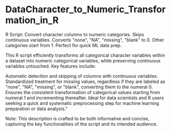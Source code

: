 # DataCharacter_to_Numeric_Transformation_in_R
R Script: Convert character columns to numeric categories. Skips continuous variables. 
Converts "none", "NA", "missing", "blank" to 0. Other categories start from 1. Perfect for quick ML data prep.

This R script efficiently transforms all categorical character variables within a dataset into numeric categorical variables, 
while preserving continuous variables untouched. Key features include:

Automatic detection and skipping of columns with continuous variables.
Standardized treatment for missing values, regardless if they are labeled as "none", "NA", "missing", or "blank", converting them to the numeral 0.
Ensures the consistent transformation of categorical values starting from numeral 1 and incrementing thereafter.
Ideal for data scientists and R users seeking a quick and systematic preprocessing step for machine learning preparation or data analysis."

Note: This description is crafted to be both informative and concise, capturing the key functionalities of the script and its intended audience.
